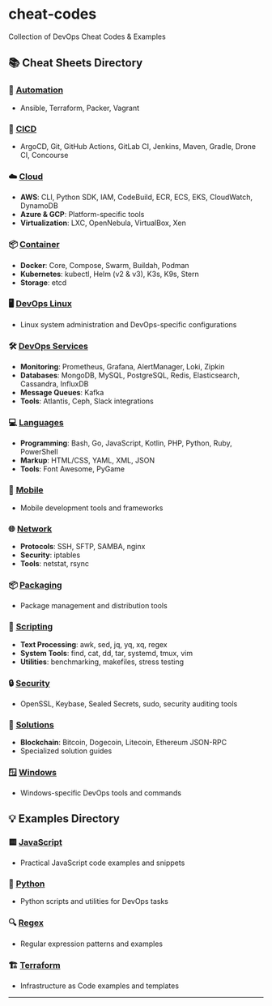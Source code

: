 # cheat-codes

Collection of DevOps Cheat Codes & Examples

## 📚 Cheat Sheets Directory

### 🚀 [Automation](Cheat%20Sheets/Automation/)

- Ansible, Terraform, Packer, Vagrant

### 🔄 [CICD](Cheat%20Sheets/CICD/)

- ArgoCD, Git, GitHub Actions, GitLab CI, Jenkins, Maven, Gradle, Drone CI, Concourse

### ☁️ [Cloud](Cheat%20Sheets/Cloud/)

- **AWS**: CLI, Python SDK, IAM, CodeBuild, ECR, ECS, EKS, CloudWatch, DynamoDB
- **Azure & GCP**: Platform-specific tools
- **Virtualization**: LXC, OpenNebula, VirtualBox, Xen

### 📦 [Container](Cheat%20Sheets/Container/)

- **Docker**: Core, Compose, Swarm, Buildah, Podman
- **Kubernetes**: kubectl, Helm (v2 & v3), K3s, K9s, Stern
- **Storage**: etcd

### 🖥️ [DevOps Linux](Cheat%20Sheets/DevOps%20Linux/)

- Linux system administration and DevOps-specific configurations

### 🛠️ [DevOps Services](Cheat%20Sheets/DevOps%20Services/)

- **Monitoring**: Prometheus, Grafana, AlertManager, Loki, Zipkin
- **Databases**: MongoDB, MySQL, PostgreSQL, Redis, Elasticsearch, Cassandra, InfluxDB
- **Message Queues**: Kafka
- **Tools**: Atlantis, Ceph, Slack integrations

### 💻 [Languages](Cheat%20Sheets/Languages/)

- **Programming**: Bash, Go, JavaScript, Kotlin, PHP, Python, Ruby, PowerShell
- **Markup**: HTML/CSS, YAML, XML, JSON
- **Tools**: Font Awesome, PyGame

### 📱 [Mobile](Cheat%20Sheets/Mobile/)

- Mobile development tools and frameworks

### 🌐 [Network](Cheat%20Sheets/Network/)

- **Protocols**: SSH, SFTP, SAMBA, nginx
- **Security**: iptables
- **Tools**: netstat, rsync

### 📦 [Packaging](Cheat%20Sheets/Packaging/)

- Package management and distribution tools

### 📝 [Scripting](Cheat%20Sheets/Scripting/)

- **Text Processing**: awk, sed, jq, yq, xq, regex
- **System Tools**: find, cat, dd, tar, systemd, tmux, vim
- **Utilities**: benchmarking, makefiles, stress testing

### 🔒 [Security](Cheat%20Sheets/Security/)

- OpenSSL, Keybase, Sealed Secrets, sudo, security auditing tools

### 🔧 [Solutions](Cheat%20Sheets/Solutions/)

- **Blockchain**: Bitcoin, Dogecoin, Litecoin, Ethereum JSON-RPC
- Specialized solution guides

### 🪟 [Windows](Cheat%20Sheets/Windows/)

- Windows-specific DevOps tools and commands

## 💡 Examples Directory

### 🟨 [JavaScript](Examples/Javascript/)

- Practical JavaScript code examples and snippets

### 🐍 [Python](Examples/Python/)

- Python scripts and utilities for DevOps tasks

### 🔍 [Regex](Examples/Regex/)

- Regular expression patterns and examples

### 🏗️ [Terraform](Examples/Terraform/)

- Infrastructure as Code examples and templates

---
